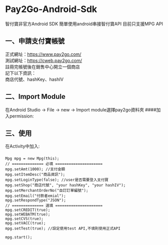 Pay2Go-Android-Sdk
===================================
智付寶非官方Android SDK
簡單使用android串接智付寶API
目前只支援MPG API

一、申請支付寶帳號
----------------------------------- 
正式網址：https://www.pay2go.com/<br /> 
測試網址：https://cweb.pay2go.com/<br /> 
註冊完帳號後在銷售中心開立一個商店<br /> 
記下以下資訊：<br /> 
商店代號、hashKey、hashIV

二、Import Module
----------------------------------- 
在Android Studio -> File -> new -> Import module選擇pay2go資料夾
####加入permission:
    <uses-permission android:name="android.permission.INTERNET"/>
  
三、使用
----------------------------------- 
在Activity中加入:
### 
    Mpg mpg = new Mpg(this);
    // ============== 必填 =====================
    mpg.setAmt(1000); //支付金額
    mpg.setItemDesc("商品資訊");
    mpg.setLoginType(false); //user是否需要登入支付寶
    mpg.setShop("商店代號", "your hashKey", "your hashIV");
    mpg.setMerchantOrderNo("自訂訂單編號");
    mpg.setEmail("付款者emial");
    mpg.setRespondType("JSON");
    // ============== 選填 =====================
    mpg.setCREDIT(true);
    mpg.setWEBATM(true);
    mpg.setCVS(true);
    mpg.setVACC(true);
    mpg.setTest(true); //設定使用test API,不填則使用正式API
    
    mpg.start();
